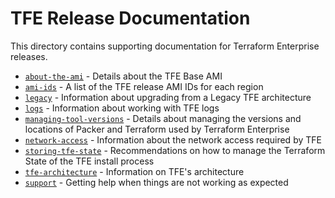 # TFE Release Documentation

This directory contains supporting documentation for Terraform Enterprise
releases.

* [`about-the-ami`](about-the-ami.md) - Details about the TFE Base AMI
* [`ami-ids`](ami-ids.md) - A list of the TFE release AMI IDs for each region
* [`legacy`](legacy.md) - Information about upgrading from a Legacy TFE architecture
* [`logs`](logs.md) - Information about working with TFE logs
* [`managing-tool-versions`](managing-tool-versions.md) - Details about managing the versions and locations of Packer and Terraform used by Terraform Enterprise
* [`network-access`](network-access.md) - Information about the network access required by TFE
* [`storing-tfe-state`](storing-tfe-state.md) - Recommendations on how to manage the Terraform State of the TFE install process
* [`tfe-architecture`](tfe-architecture.md) - Information on TFE's architecture
* [`support`](support.md) - Getting help when things are not working as expected
